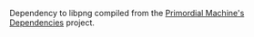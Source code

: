 Dependency to libpng compiled from the [Primordial Machine's Dependencies](https://github.com/primordialmachine/primordialmachine-dependencies.git) project.
